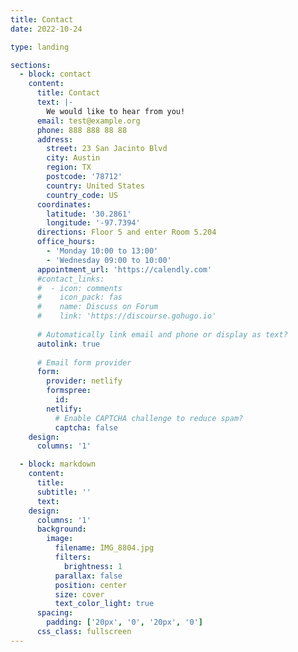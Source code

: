 ```yaml
---
title: Contact
date: 2022-10-24

type: landing

sections:
  - block: contact
    content:
      title: Contact
      text: |-
        We would like to hear from you!
      email: test@example.org
      phone: 888 888 88 88
      address:
        street: 23 San Jacinto Blvd
        city: Austin
        region: TX
        postcode: '78712'
        country: United States
        country_code: US
      coordinates:
        latitude: '30.2861'
        longitude: '-97.7394'
      directions: Floor 5 and enter Room 5.204
      office_hours:
        - 'Monday 10:00 to 13:00'
        - 'Wednesday 09:00 to 10:00'
      appointment_url: 'https://calendly.com'
      #contact_links:
      #  - icon: comments
      #    icon_pack: fas
      #    name: Discuss on Forum
      #    link: 'https://discourse.gohugo.io'
    
      # Automatically link email and phone or display as text?
      autolink: true
    
      # Email form provider
      form:
        provider: netlify
        formspree:
          id:
        netlify:
          # Enable CAPTCHA challenge to reduce spam?
          captcha: false
    design:
      columns: '1'

  - block: markdown
    content:
      title:
      subtitle: ''
      text:
    design:
      columns: '1'
      background:
        image: 
          filename: IMG_8804.jpg
          filters:
            brightness: 1
          parallax: false
          position: center
          size: cover
          text_color_light: true
      spacing:
        padding: ['20px', '0', '20px', '0']
      css_class: fullscreen
---
```


